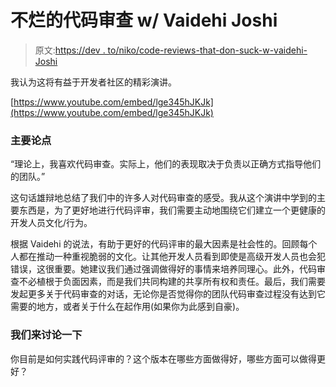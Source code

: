 # 不烂的代码审查 w/ Vaidehi Joshi

> 原文:[https://dev . to/niko/code-reviews-that-don-suck-w-vaidehi-Joshi](https://dev.to/niko/code-reviews-that-dont-suck-w-vaidehi-joshi)

我认为这将有益于开发者社区的精彩演讲。

[https://www.youtube.com/embed/lge345hJKJk](https://www.youtube.com/embed/lge345hJKJk)

### 主要论点

“理论上，我喜欢代码审查。实际上，他们的表现取决于负责以正确方式指导他们的团队。”

这句话雄辩地总结了我们中的许多人对代码审查的感受。我从这个演讲中学到的主要东西是，为了更好地进行代码评审，我们需要主动地围绕它们建立一个更健康的开发人员文化/行为。

根据 Vaidehi 的说法，有助于更好的代码评审的最大因素是社会性的。回顾每个人都在推动一种重视脆弱的文化。让其他开发人员看到即使是高级开发人员也会犯错误，这很重要。她建议我们通过强调做得好的事情来培养同理心。此外，代码审查不必植根于负面因素，而是我们共同构建的共享所有权和责任。最后，我们需要发起更多关于代码审查的对话，无论你是否觉得你的团队代码审查过程没有达到它需要的地方，或者关于什么在起作用(如果你为此感到自豪)。

### 我们来讨论一下

你目前是如何实践代码评审的？这个版本在哪些方面做得好，哪些方面可以做得更好？